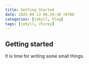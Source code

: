 ```yaml
---
title: Getting Started
date: 2025-09-13 06:39:30 +0700
categories: [jekyll, blog]
tags: [jekyll, chirpy]
---
```


## Getting started

It is time for writing some small things.
